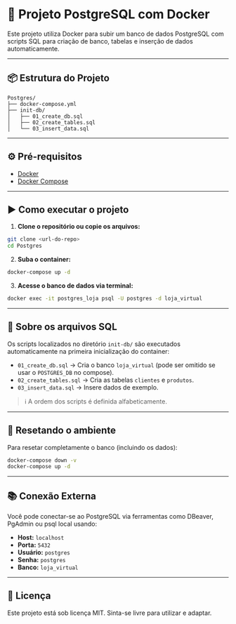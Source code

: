 # 🚀 Projeto PostgreSQL com Docker

Este projeto utiliza Docker para subir um banco de dados PostgreSQL com scripts SQL para criação de banco, tabelas e inserção de dados automaticamente.

---

## 📦 Estrutura do Projeto

```
Postgres/
├── docker-compose.yml
├── init-db/
│   ├── 01_create_db.sql
│   ├── 02_create_tables.sql
│   └── 03_insert_data.sql
```

---

## ⚙️ Pré-requisitos

- [Docker](https://www.docker.com/)
- [Docker Compose](https://docs.docker.com/compose/)

---

## ▶️ Como executar o projeto

1. **Clone o repositório ou copie os arquivos:**

```bash
git clone <url-do-repo>
cd Postgres
```

2. **Suba o container:**

```bash
docker-compose up -d
```

3. **Acesse o banco de dados via terminal:**

```bash
docker exec -it postgres_loja psql -U postgres -d loja_virtual
```

---

## 🧾 Sobre os arquivos SQL

Os scripts localizados no diretório `init-db/` são executados automaticamente na primeira inicialização do container:

- `01_create_db.sql` → Cria o banco `loja_virtual` (pode ser omitido se usar o `POSTGRES_DB` no compose).
- `02_create_tables.sql` → Cria as tabelas `clientes` e `produtos`.
- `03_insert_data.sql` → Insere dados de exemplo.

> ℹ️ A ordem dos scripts é definida alfabeticamente.

---

## 🧼 Resetando o ambiente

Para resetar completamente o banco (incluindo os dados):

```bash
docker-compose down -v
docker-compose up -d
```

---

## 📚 Conexão Externa

Você pode conectar-se ao PostgreSQL via ferramentas como DBeaver, PgAdmin ou psql local usando:

- **Host:** `localhost`
- **Porta:** `5432`
- **Usuário:** `postgres`
- **Senha:** `postgres`
- **Banco:** `loja_virtual`

---

## 📄 Licença

Este projeto está sob licença MIT. Sinta-se livre para utilizar e adaptar.
